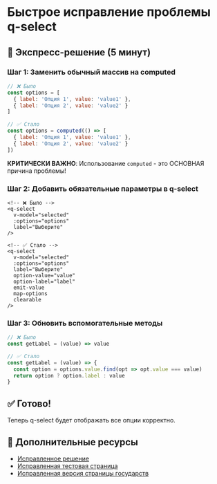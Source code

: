 # Быстрое исправление проблемы q-select

## 🚀 Экспресс-решение (5 минут)

### Шаг 1: Заменить обычный массив на computed

```javascript
// ❌ Было
const options = [
  { label: 'Опция 1', value: 'value1' },
  { label: 'Опция 2', value: 'value2' }
]

// ✅ Стало
const options = computed(() => [
  { label: 'Опция 1', value: 'value1' },
  { label: 'Опция 2', value: 'value2' }
])
```

**КРИТИЧЕСКИ ВАЖНО**: Использование `computed` - это ОСНОВНАЯ причина проблемы!

### Шаг 2: Добавить обязательные параметры в q-select

```vue
<!-- ❌ Было -->
<q-select
  v-model="selected"
  :options="options"
  label="Выберите"
/>

<!-- ✅ Стало -->
<q-select
  v-model="selected"
  :options="options"
  label="Выберите"
  option-value="value"
  option-label="label"
  emit-value
  map-options
  clearable
/>
```

### Шаг 3: Обновить вспомогательные методы

```javascript
// ❌ Было
const getLabel = (value) => value

// ✅ Стало
const getLabel = (value) => {
  const option = options.value.find(opt => opt.value === value)
  return option ? option.label : value
}
```

## ✅ Готово!

Теперь q-select будет отображать все опции корректно.

## 🔗 Дополнительные ресурсы

- [Исправленное решение](../solutions/q-select-solution-fixed.md)
- [Исправленная тестовая страница](/qselect-solution-fixed)
- [Исправленная версия страницы государств](/states-fixed)
